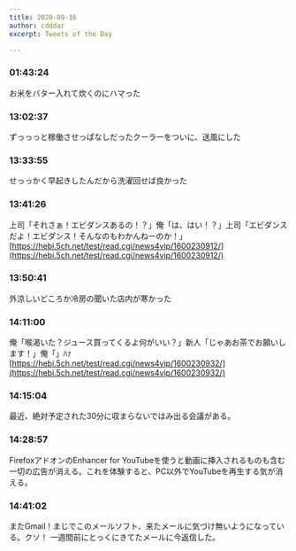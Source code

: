 ```yaml
---
title: 2020-09-16
author: cdddar
excerpt: Tweets of the Day

---
```


### 01:43:24

お米をバター入れて炊くのにハマった

### 13:02:37

ずっっっと稼働させっぱなしだったクーラーをついに、送風にした

### 13:33:55

せっっかく早起きしたんだから洗濯回せば良かった

### 13:41:26

上司「それさぁ！エビダンスあるの！？」俺「は、はい！？」上司「エビダンスだよ！エビダンス！そんなのもわかんねーのか！」
[https://hebi.5ch.net/test/read.cgi/news4vip/1600230912/](https://hebi.5ch.net/test/read.cgi/news4vip/1600230912/)

### 13:50:41

外涼しいどころか冷房の聞いた店内が寒かった

### 14:11:00

俺「喉渇いた？ジュース買ってくるよ何がいい？」新人「じゃあお茶でお願いします！」俺「」ﾊｧ
[https://hebi.5ch.net/test/read.cgi/news4vip/1600230932/](https://hebi.5ch.net/test/read.cgi/news4vip/1600230932/)

### 14:15:04

最近、絶対予定された30分に収まらないではみ出る会議がある。

### 14:28:57

FirefoxアドオンのEnhancer for YouTubeを使うと動画に挿入されるものも含む一切の広告が消える。これを体験すると、PC以外でYouTubeを再生する気が消える。

### 14:41:02

またGmail！まじでこのメールソフト、来たメールに気づけ無いようになっている。クソ！
一週間前にとっくにきてたメールに今返信した。
